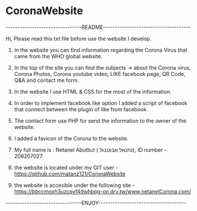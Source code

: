# CoronaWebsite

--------------------------------README-------------------------------------

Hi,
Please read this txt file before use the website I develop.

1) In the website you can find information regarding the Corona Virus that came from the WHO global website. 

2) In the top of the site you can find the subjects -> about the Corona virus, Corona Photos, Corona youtube video, LIKE facebook page, QR Code, Q&A and contact me form.

3) In the website I use HTML & CSS for the most of the information.

4) In order to implement facebook like option I added a script of facebook that connect between the plugin of like from facebook.

5) The contact form use PHP for send the information to the owner of the website.

6) I added a favicon of the Corona to the website.

7) My full name is : Netanel Abutbul ( נתנאל אבוטבול), ID number - 208207027.

8) the website is located under my GIT user -  https://github.com/matanz121/CoronaWebsite

9) the website is accesible under the following site - https://bbccmoxh3uzcpvf4dwhbpg-on.drv.tw/www.netanelCorona.com/

--------------------------------ENJOY-------------------------------------